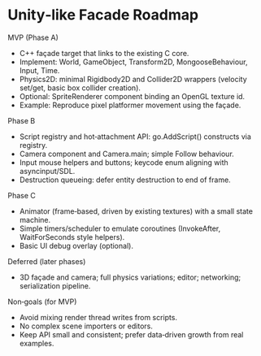 # Unity‑like Facade Roadmap

MVP (Phase A)
- C++ façade target that links to the existing C core.
- Implement: World, GameObject, Transform2D, MongooseBehaviour, Input, Time.
- Physics2D: minimal Rigidbody2D and Collider2D wrappers (velocity set/get, basic box collider creation).
- Optional: SpriteRenderer component binding an OpenGL texture id.
- Example: Reproduce pixel platformer movement using the façade.

Phase B
- Script registry and hot‑attachment API: go.AddScript<PlayerController>() constructs via registry.
- Camera component and Camera.main; simple Follow behaviour.
- Input mouse helpers and buttons; keycode enum aligning with asyncinput/SDL.
- Destruction queueing: defer entity destruction to end of frame.

Phase C
- Animator (frame‑based, driven by existing textures) with a small state machine.
- Simple timers/scheduler to emulate coroutines (InvokeAfter, WaitForSeconds style helpers).
- Basic UI debug overlay (optional).

Deferred (later phases)
- 3D façade and camera; full physics variations; editor; networking; serialization pipeline.

Non‑goals (for MVP)
- Avoid mixing render thread writes from scripts.
- No complex scene importers or editors.
- Keep API small and consistent; prefer data‑driven growth from real examples.
